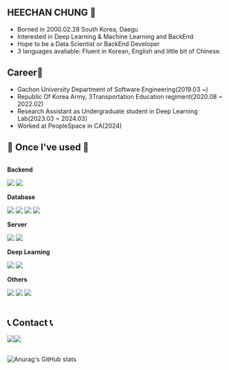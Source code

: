 ## HEECHAN CHUNG 👋
* Borned in 2000.02.28 South Korea, Daegu
* Interested in Deep Learning & Machine Learning and BackEnd
* Hope to be a Data Scientist or BackEnd Developer
* 3 languages avaliable: Fluent in Korean, English and little bit of Chinese.

## Career🔭
* Gachon University Department of Software Engineering(2019.03 ~)
* Republic Of Korea Army, 3Transportation Education regiment(2020.08 ~ 2022.02)
* Research Assistant as Undergraduate student in Deep Learning Lab(2023.03 ~ 2024.03)
* Worked at PeopleSpace in CA(2024)
<!--
**anselmo228/anselmo228** is a ✨ _special_ ✨ repository because its `README.md` (this file) appears on your GitHub profile.

Here are some ideas to get you started:

- 🔭 I’m currently working on ...
- 🌱 I’m currently learning ...
- 👯 I’m looking to collaborate on ...
- 🤔 I’m looking for help with ...
- 💬 Ask me about ...
- 📫 How to reach me: ...
- 😄 Pronouns: ...
- ⚡ Fun fact: ...
-->

## 🔨 Once I've used 🔨
<div align="left">
<div style="display:flex; flex-direction:column; align-items:flex-start;">
    <!-- Backend -->
    <p><strong>Backend</strong></p>
    <div>
        <img src="https://img.shields.io/badge/Java-007396?style=for-the-badge&logo=Java&logoColor=white"> 
        <img src="https://img.shields.io/badge/fastapi-6DB33F?style=for-the-badge&logo=fastapi&logoColor=white"> 
    </div>
    <!-- Database -->
    <p><strong>Database</strong></p>
    <div>
        <img src="https://img.shields.io/badge/DataGrip-F80000?style=for-the-badge&logo=oracle&logoColor=white"> 
        <img src="https://img.shields.io/badge/mysql-4479A1?style=for-the-badge&logo=mysql&logoColor=white"> 
        <img src="https://img.shields.io/badge/firebase-FFCA28?style=for-the-badge&logo=firebase&logoColor=white">
        <img src="https://img.shields.io/badge/amazons3-FFCA28?style=for-the-badge&logo=amazons3&logoColor=white">
    </div>
    <!-- Server -->
    <p><strong>Server</strong></p>
    <div>
        <img src="https://img.shields.io/badge/Flask tomcat-F8DC75?style=for-the-badge&logo=Flask&logoColor=black">
        <img src="https://img.shields.io/badge/Amazon AWS-232F3E?style=for-the-badge&logo=amazon aws&logoColor=white"> 
    </div>
    <!-- Frontend -->
    <p><strong>Deep Learning</strong></p>
    <div>
        <img src="https://img.shields.io/badge/scikitlearn-E34F26?style=flat-square&logo=scikitlearn&logoColor=white"> 
        <img src="https://img.shields.io/badge/scipy-7952B3?style=flat-square&logo=scipyp&logoColor=white">
    </div>
    <!-- Others -->
    <p><strong>Others</strong></p>
    <div>
        <img src="https://img.shields.io/badge/Kotlin-7F52FF?style=flat-square&logo=kotlin&logoColor=white">
        <img src="https://img.shields.io/badge/Andoid Studio-3DDC84?style=flat-square&logo=android studio&logoColor=white">
        <img src="https://img.shields.io/badge/python-3776AB?style=flat-square&logo=python&logoColor=white"> 
</div><br>

## 📞 Contact 📞
<div style="display:flex; flex-direction:row;">
    <a href="mailto:anselmo228@gmail.com">
        <img src="https://img.shields.io/badge/Gmail-EA4335?style=for-the-badge&logo=Gmail&logoColor=white"> 
    </a>
    <a href="https://www.instagram.com/jsmile_chan">
        <img src="https://img.shields.io/badge/Instagram-E4405F?style=for-the-badge&logo=Instagram&logoColor=white"> 
    </a>
</div><br>

![Anurag's GitHub stats](https://github-readme-stats.vercel.app/api?username=anselmo228&show_icons=true&theme=radical)
